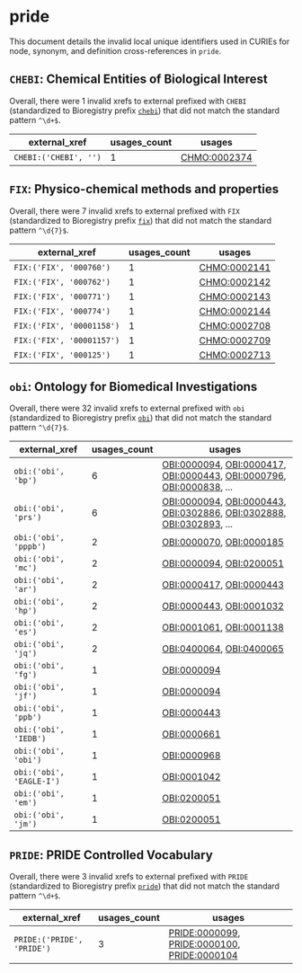 # pride

This document details the invalid local unique identifiers used in CURIEs
for node, synonym, and definition cross-references in `pride`.


## `CHEBI`: Chemical Entities of Biological Interest

Overall, there were 1 invalid
xrefs to external prefixed with `CHEBI` (standardized to Bioregistry
prefix [`chebi`](https://bioregistry.io/chebi)) that
did not match the standard pattern `^\d+$`.

| external_xref         |   usages_count | usages                                                      |
|-----------------------|----------------|-------------------------------------------------------------|
| `CHEBI:('CHEBI', '')` |              1 | [CHMO:0002374](http://purl.obolibrary.org/obo/CHMO_0002374) |

## `FIX`: Physico-chemical methods and properties

Overall, there were 7 invalid
xrefs to external prefixed with `FIX` (standardized to Bioregistry
prefix [`fix`](https://bioregistry.io/fix)) that
did not match the standard pattern `^\d{7}$`.

| external_xref             |   usages_count | usages                                                      |
|---------------------------|----------------|-------------------------------------------------------------|
| `FIX:('FIX', '000760')`   |              1 | [CHMO:0002141](http://purl.obolibrary.org/obo/CHMO_0002141) |
| `FIX:('FIX', '000762')`   |              1 | [CHMO:0002142](http://purl.obolibrary.org/obo/CHMO_0002142) |
| `FIX:('FIX', '000771')`   |              1 | [CHMO:0002143](http://purl.obolibrary.org/obo/CHMO_0002143) |
| `FIX:('FIX', '000774')`   |              1 | [CHMO:0002144](http://purl.obolibrary.org/obo/CHMO_0002144) |
| `FIX:('FIX', '00001158')` |              1 | [CHMO:0002708](http://purl.obolibrary.org/obo/CHMO_0002708) |
| `FIX:('FIX', '00001157')` |              1 | [CHMO:0002709](http://purl.obolibrary.org/obo/CHMO_0002709) |
| `FIX:('FIX', '000125')`   |              1 | [CHMO:0002713](http://purl.obolibrary.org/obo/CHMO_0002713) |

## `obi`: Ontology for Biomedical Investigations

Overall, there were 32 invalid
xrefs to external prefixed with `obi` (standardized to Bioregistry
prefix [`obi`](https://bioregistry.io/obi)) that
did not match the standard pattern `^\d{7}$`.

| external_xref            |   usages_count | usages                                                                                                                                                                                                                                                                                                     |
|--------------------------|----------------|------------------------------------------------------------------------------------------------------------------------------------------------------------------------------------------------------------------------------------------------------------------------------------------------------------|
| `obi:('obi', 'bp')`      |              6 | [OBI:0000094](http://purl.obolibrary.org/obo/OBI_0000094), [OBI:0000417](http://purl.obolibrary.org/obo/OBI_0000417), [OBI:0000443](http://purl.obolibrary.org/obo/OBI_0000443), [OBI:0000796](http://purl.obolibrary.org/obo/OBI_0000796), [OBI:0000838](http://purl.obolibrary.org/obo/OBI_0000838), ... |
| `obi:('obi', 'prs')`     |              6 | [OBI:0000094](http://purl.obolibrary.org/obo/OBI_0000094), [OBI:0000443](http://purl.obolibrary.org/obo/OBI_0000443), [OBI:0302886](http://purl.obolibrary.org/obo/OBI_0302886), [OBI:0302888](http://purl.obolibrary.org/obo/OBI_0302888), [OBI:0302893](http://purl.obolibrary.org/obo/OBI_0302893), ... |
| `obi:('obi', 'pppb')`    |              2 | [OBI:0000070](http://purl.obolibrary.org/obo/OBI_0000070), [OBI:0000185](http://purl.obolibrary.org/obo/OBI_0000185)                                                                                                                                                                                       |
| `obi:('obi', 'mc')`      |              2 | [OBI:0000094](http://purl.obolibrary.org/obo/OBI_0000094), [OBI:0200051](http://purl.obolibrary.org/obo/OBI_0200051)                                                                                                                                                                                       |
| `obi:('obi', 'ar')`      |              2 | [OBI:0000417](http://purl.obolibrary.org/obo/OBI_0000417), [OBI:0000443](http://purl.obolibrary.org/obo/OBI_0000443)                                                                                                                                                                                       |
| `obi:('obi', 'hp')`      |              2 | [OBI:0000443](http://purl.obolibrary.org/obo/OBI_0000443), [OBI:0001032](http://purl.obolibrary.org/obo/OBI_0001032)                                                                                                                                                                                       |
| `obi:('obi', 'es')`      |              2 | [OBI:0001061](http://purl.obolibrary.org/obo/OBI_0001061), [OBI:0001138](http://purl.obolibrary.org/obo/OBI_0001138)                                                                                                                                                                                       |
| `obi:('obi', 'jq')`      |              2 | [OBI:0400064](http://purl.obolibrary.org/obo/OBI_0400064), [OBI:0400065](http://purl.obolibrary.org/obo/OBI_0400065)                                                                                                                                                                                       |
| `obi:('obi', 'fg')`      |              1 | [OBI:0000094](http://purl.obolibrary.org/obo/OBI_0000094)                                                                                                                                                                                                                                                  |
| `obi:('obi', 'jf')`      |              1 | [OBI:0000094](http://purl.obolibrary.org/obo/OBI_0000094)                                                                                                                                                                                                                                                  |
| `obi:('obi', 'ppb')`     |              1 | [OBI:0000443](http://purl.obolibrary.org/obo/OBI_0000443)                                                                                                                                                                                                                                                  |
| `obi:('obi', 'IEDB')`    |              1 | [OBI:0000661](http://purl.obolibrary.org/obo/OBI_0000661)                                                                                                                                                                                                                                                  |
| `obi:('obi', 'obi')`     |              1 | [OBI:0000968](http://purl.obolibrary.org/obo/OBI_0000968)                                                                                                                                                                                                                                                  |
| `obi:('obi', 'EAGLE-I')` |              1 | [OBI:0001042](http://purl.obolibrary.org/obo/OBI_0001042)                                                                                                                                                                                                                                                  |
| `obi:('obi', 'em')`      |              1 | [OBI:0200051](http://purl.obolibrary.org/obo/OBI_0200051)                                                                                                                                                                                                                                                  |
| `obi:('obi', 'jm')`      |              1 | [OBI:0200051](http://purl.obolibrary.org/obo/OBI_0200051)                                                                                                                                                                                                                                                  |

## `PRIDE`: PRIDE Controlled Vocabulary

Overall, there were 3 invalid
xrefs to external prefixed with `PRIDE` (standardized to Bioregistry
prefix [`pride`](https://bioregistry.io/pride)) that
did not match the standard pattern `^\d+$`.

| external_xref              |   usages_count | usages                                                                                                                                                                                      |
|----------------------------|----------------|---------------------------------------------------------------------------------------------------------------------------------------------------------------------------------------------|
| `PRIDE:('PRIDE', 'PRIDE')` |              3 | [PRIDE:0000099](http://purl.obolibrary.org/obo/PRIDE_0000099), [PRIDE:0000100](http://purl.obolibrary.org/obo/PRIDE_0000100), [PRIDE:0000104](http://purl.obolibrary.org/obo/PRIDE_0000104) |


